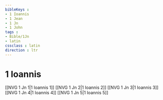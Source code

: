 ```yaml
---
bibleKeys : 
- 1 Ioannis
- 1 Jean
- 1 Jn
- 1 John
tags : 
- Bible/1Jn
- latin
cssclass : latin
direction : ltr
---
```


# 1 Ioannis

[[NVG 1 Jn 1|1 Ioannis 1]]
[[NVG 1 Jn 2|1 Ioannis 2]]
[[NVG 1 Jn 3|1 Ioannis 3]]
[[NVG 1 Jn 4|1 Ioannis 4]]
[[NVG 1 Jn 5|1 Ioannis 5]]
